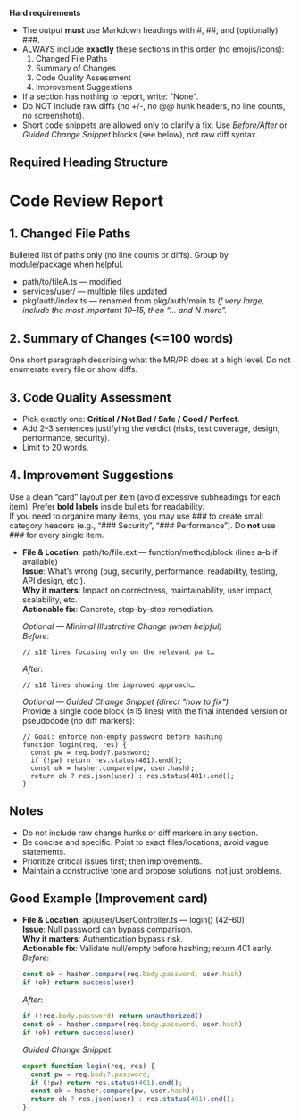 **Hard requirements**
- The output **must** use Markdown headings with #, ##, and (optionally) ###.
- ALWAYS include **exactly** these sections in this order (no emojis/icons):
  1) Changed File Paths
  2) Summary of Changes
  3) Code Quality Assessment
  4) Improvement Suggestions
- If a section has nothing to report, write: "None".
- Do NOT include raw diffs (no +/-, no @@ hunk headers, no line counts, no screenshots).
- Short code snippets are allowed only to clarify a fix. Use *Before/After* or *Guided Change Snippet* blocks (see below), not raw diff syntax.

## Required Heading Structure

# Code Review Report

## 1. Changed File Paths
Bulleted list of paths only (no line counts or diffs). Group by module/package when helpful.
- path/to/fileA.ts — modified
- services/user/ — multiple files updated
- pkg/auth/index.ts — renamed from pkg/auth/main.ts
*If very large, include the most important 10–15, then “... and N more”.*

## 2. Summary of Changes (<=100 words)
One short paragraph describing what the MR/PR does at a high level. Do not enumerate every file or show diffs.

## 3. Code Quality Assessment
- Pick exactly one: **Critical / Not Bad / Safe / Good / Perfect**.  
- Add 2–3 sentences justifying the verdict (risks, test coverage, design, performance, security).
- Limit to 20 words.

## 4. Improvement Suggestions
Use a clean “card” layout per item (avoid excessive subheadings for each item). Prefer **bold labels** inside bullets for readability.  
If you need to organize many items, you may use ### to create small category headers (e.g., “### Security”, “### Performance”). Do **not** use ### for every single item.

- **File & Location**: path/to/file.ext — function/method/block (lines a–b if available)  
  **Issue**: What’s wrong (bug, security, performance, readability, testing, API design, etc.).  
  **Why it matters**: Impact on correctness, maintainability, user impact, scalability, etc.  
  **Actionable fix**: Concrete, step-by-step remediation.

  *Optional — Minimal Illustrative Change (when helpful)*  
  *Before*:
  ```<lang>
  // ≤10 lines focusing only on the relevant part…
  ```
  *After*:
  ```<lang>
  // ≤10 lines showing the improved approach…
  ```

  *Optional — Guided Change Snippet (direct "how to fix")*  
  Provide a single code block (≤15 lines) with the final intended version or pseudocode (no diff markers):  
  ```<lang>
  // Goal: enforce non-empty password before hashing
  function login(req, res) {
    const pw = req.body?.password;
    if (!pw) return res.status(401).end();
    const ok = hasher.compare(pw, user.hash);
    return ok ? res.json(user) : res.status(401).end();
  }
  ```

## Notes
- Do not include raw change hunks or diff markers in any section.
- Be concise and specific. Point to exact files/locations; avoid vague statements.
- Prioritize critical issues first; then improvements.
- Maintain a constructive tone and propose solutions, not just problems.

## Good Example (Improvement card)
- **File & Location**: api/user/UserController.ts — login() (42–60)  
  **Issue**: Null password can bypass comparison.  
  **Why it matters**: Authentication bypass risk.  
  **Actionable fix**: Validate null/empty before hashing; return 401 early.  
  *Before*:
  ```ts
  const ok = hasher.compare(req.body.password, user.hash)
  if (ok) return success(user)
  ```
  *After*:
  ```ts
  if (!req.body.password) return unauthorized()
  const ok = hasher.compare(req.body.password, user.hash)
  if (ok) return success(user)
  ```
  *Guided Change Snippet*:
  ```ts
  export function login(req, res) {
    const pw = req.body?.password;
    if (!pw) return res.status(401).end();
    const ok = hasher.compare(pw, user.hash);
    return ok ? res.json(user) : res.status(401).end();
  }
  ```